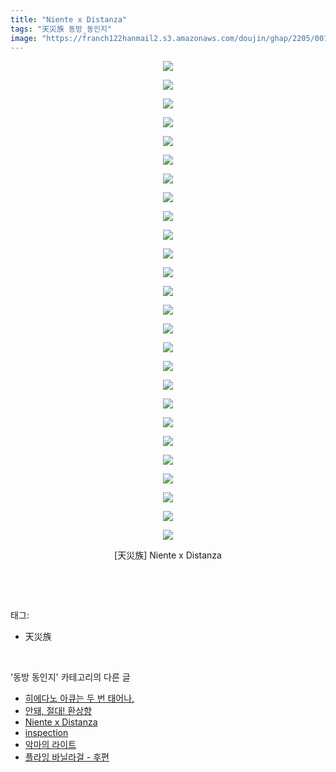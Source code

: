 ```yaml
---
title: "Niente x Distanza"
tags: "天災族 동방_동인지"
image: "https://franch122hanmail2.s3.amazonaws.com/doujin/ghap/2205/001.jpg"
---
```

<div class="article">
<p style="text-align: center; clear: none; float: none;"><img src="{{ site.imgserver6 }}/ghap/2205/001.jpg"/></p>
<p style="text-align: center; clear: none; float: none;"><img src="{{ site.imgserver6 }}/ghap/2205/002.jpg"/></p>
<p style="text-align: center; clear: none; float: none;"><img src="{{ site.imgserver6 }}/ghap/2205/003.jpg"/></p>
<p style="text-align: center; clear: none; float: none;"><img src="{{ site.imgserver6 }}/ghap/2205/004.jpg"/></p>
<p style="text-align: center; clear: none; float: none;"><img src="{{ site.imgserver6 }}/ghap/2205/005.jpg"/></p>
<p style="text-align: center; clear: none; float: none;"><img src="{{ site.imgserver6 }}/ghap/2205/006.jpg"/></p>
<p style="text-align: center; clear: none; float: none;"><img src="{{ site.imgserver6 }}/ghap/2205/007.jpg"/></p>
<p style="text-align: center; clear: none; float: none;"><img src="{{ site.imgserver6 }}/ghap/2205/008.jpg"/></p>
<p style="text-align: center; clear: none; float: none;"><img src="{{ site.imgserver6 }}/ghap/2205/009.jpg"/></p>
<p style="text-align: center; clear: none; float: none;"><img src="{{ site.imgserver6 }}/ghap/2205/010.jpg"/></p>
<p style="text-align: center; clear: none; float: none;"><img src="{{ site.imgserver6 }}/ghap/2205/011.jpg"/></p>
<p style="text-align: center; clear: none; float: none;"><img src="{{ site.imgserver6 }}/ghap/2205/012.jpg"/></p>
<p style="text-align: center; clear: none; float: none;"><img src="{{ site.imgserver6 }}/ghap/2205/013.jpg"/></p>
<p style="text-align: center; clear: none; float: none;"><img src="{{ site.imgserver6 }}/ghap/2205/014.jpg"/></p>
<p style="text-align: center; clear: none; float: none;"><img src="{{ site.imgserver6 }}/ghap/2205/015.jpg"/></p>
<p style="text-align: center; clear: none; float: none;"><img src="{{ site.imgserver6 }}/ghap/2205/016.jpg"/></p>
<p style="text-align: center; clear: none; float: none;"><img src="{{ site.imgserver6 }}/ghap/2205/017.jpg"/></p>
<p style="text-align: center; clear: none; float: none;"><img src="{{ site.imgserver6 }}/ghap/2205/018.jpg"/></p>
<p style="text-align: center; clear: none; float: none;"><img src="{{ site.imgserver6 }}/ghap/2205/019.jpg"/></p>
<p style="text-align: center; clear: none; float: none;"><img src="{{ site.imgserver6 }}/ghap/2205/020.jpg"/></p>
<p style="text-align: center; clear: none; float: none;"><img src="{{ site.imgserver6 }}/ghap/2205/021.jpg"/></p>
<p style="text-align: center; clear: none; float: none;"><img src="{{ site.imgserver6 }}/ghap/2205/022.jpg"/></p>
<p style="text-align: center; clear: none; float: none;"><img src="{{ site.imgserver6 }}/ghap/2205/023.jpg"/></p>
<p style="text-align: center; clear: none; float: none;"><img src="{{ site.imgserver6 }}/ghap/2205/024.jpg"/></p>
<p style="text-align: center; clear: none; float: none;"><img src="{{ site.imgserver6 }}/ghap/2205/025.jpg"/></p>
<p style="text-align: center; clear: none; float: none;"><img src="{{ site.imgserver6 }}/ghap/2205/026.jpg"/></p>
<p style="text-align: center; clear: none; float: none;">[天災族] Niente x Distanza</p>
<p><br/></p>
</div><br/>
<div class="tagTrail">
<p>태그: </p>
<ul>
<li>天災族</li>
</ul>
</div><br/>
<div class="another">
<p>'동방 동인지' 카테고리의 다른 글</p>
<ul>
<li><a href="/ghap_2208">히에다노 아큐는 두 번 태어나,</a></li>
<li><a href="/ghap_2207">안돼, 절대! 환상향</a></li>
<li><a href="/ghap_2205">Niente x Distanza</a></li>
<li><a href="/ghap_2204">inspection</a></li>
<li><a href="/ghap_2203">악마의 라이트</a></li>
<li><a href="/ghap_2202">플라잉 바닐라걸 - 후편</a></li>
</ul>
</div><br/>
<div class="cb_module cb_fluid">
<div class="cb_wrt cb_profile">
</div><!-- commentList close -->
</div><br/>
